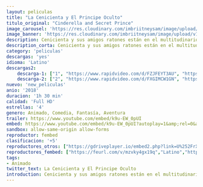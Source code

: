 ```yaml
---
layout: peliculas
title: "La Cenicienta y El Principe Oculto"
titulo_original: "Cinderella and Secret Prince"
image_carousel: 'https://res.cloudinary.com/imbriitneysam/image/upload/v1542320522/cenicienta-poster-min.jpg'
image_banner: 'https://res.cloudinary.com/imbriitneysam/image/upload/v1542320523/CENI-BANNER-min.jpg'
description: Cenicienta y sus amigos ratones están en el multitudinario baile Royal. Durante la fiesta, ella descubre que el príncipe que está allí es falso y que el verdadero fue transformado en ratón por una malvada bruja. Ahora, Cenicienta precisa ayudar al príncipe a vencer esa fuerza del mal y que el príncipe vuelva a ser él mismo.
description_corta: Cenicienta y sus amigos ratones están en el multitudinario baile Royal. Durante la fiesta, ella descubre que el príncipe que está allí es falso y que el verdadero fue transformado en ratón por una...
category: 'peliculas'
descargas: 'yes'
idioma: 'Latino'
descargas2:
    descarga-1: ["1", "https://www.rapidvideo.com/d/FZJFEYT3AU", "https://www.google.com/s2/favicons?domain=openload.co","OpenLoad","https://res.cloudinary.com/imbriitneysam/image/upload/v1541473684/mexico.png", "Latino", "Full HD"]
    descarga-2: ["2", "https://www.rapidvideo.com/d/FXGIMCW1GN", "https://www.google.com/s2/favicons?domain=www.rapidvideo.com","RapidVideo","https://res.cloudinary.com/imbriitneysam/image/upload/v1541473684/mexico.png", "Latino", "Full HD"]
nuevo: 'new_peliculas'
anio: '2018'
duracion: '1h 30 min'
calidad: 'Full HD'
estrellas: '4'
genero: Animado, Comedia, Fantasía, Aventura
trailer: https://www.youtube.com/embed/k9u-EW_0pUI
embed: https://www.youtube.com/embed/k9u-EW_0pUI?autoplay=1&amp;rel=0&amp;hd=1&border=0&wmode=opaque&enablejsapi=1&modestbranding=1&controls=1&showinfo=0
sandbox: allow-same-origin allow-forms
reproductor: fembed
clasificacion: '+5'
reproductores_otros: ["https://gdriveplayer.io/embed2.php?link=U%252FrXj01J8jOe9g8aW1ocPwKYsq8lN2FEP9lrzR%252BpdNy4n%252FaLYLtWX9HfL3hxNY%252BVjhG6jsAX6o8Ln220o%252FJSXLjGSRv4a0Y%252BM6ApDIj12GlY76lHD5PccJ0EmbrPwWumZ6jEaKqw3EWjKAa0ZJFy8cLRoVHyIM0BHCuBVef1VgINdSA%252FiCHUCwOzRcACPBsnfsps2TMke9MaH37IwNoHSP","Latino"]
reproductores_fembed: ["https://feurl.com/v/mzvky4gx19q","Latino","https://feurl.com/v/549y2qm-xvl","Latino","https://feurl.com/v/54oy246yx9l","Latino","https://jplayer.club/v/5qgx4bdnp7w0emg","Latino"]
tags:
- Animado
twitter_text: La Cenicienta y El Principe Oculto
introduction: Cenicienta y sus amigos ratones están en el multitudinario baile Royal. Durante la fiesta, ella descubre que el príncipe que está allí es falso y que el verdadero fue transformado en ratón por una...
---
```












